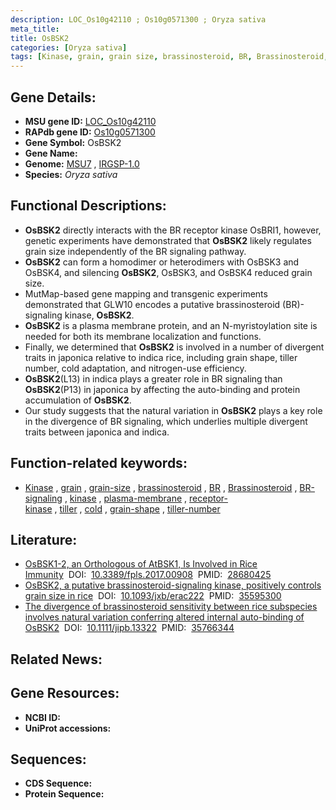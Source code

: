 ```yaml
---
description: LOC_Os10g42110 ; Os10g0571300 ; Oryza sativa
meta_title:
title: OsBSK2
categories: [Oryza sativa]
tags: [Kinase, grain, grain size, brassinosteroid, BR, Brassinosteroid, BR signaling, kinase, plasma membrane, receptor kinase,  BR , tiller, cold, grain shape, tiller number]
---
```


## Gene Details:
- **MSU gene ID:** [LOC_Os10g42110](http://rice.uga.edu/cgi-bin/ORF_infopage.cgi?orf=LOC_Os10g42110)  
- **RAPdb gene ID:** [Os10g0571300](https://rapdb.dna.affrc.go.jp/locus/?name=Os10g0571300)  
- **Gene Symbol:** OsBSK2
- **Gene Name:**
- **Genome:**  [MSU7](http://rice.uga.edu/)&nbsp;,&nbsp;[IRGSP-1.0](https://rapdb.dna.affrc.go.jp/download/irgsp1.html)
- **Species:** *Oryza sativa*

## Functional Descriptions:
   - **OsBSK2** directly interacts with the BR receptor kinase OsBRI1, however, genetic experiments have demonstrated that **OsBSK2** likely regulates grain size independently of the BR signaling pathway.
   - **OsBSK2** can form a homodimer or heterodimers with OsBSK3 and OsBSK4, and silencing **OsBSK2**, OsBSK3, and OsBSK4 reduced grain size.
   - MutMap-based gene mapping and transgenic experiments demonstrated that GLW10 encodes a putative brassinosteroid (BR)-signaling kinase, **OsBSK2**.
   - **OsBSK2** is a plasma membrane protein, and an N-myristoylation site is needed for both its membrane localization and functions.
   - Finally, we determined that **OsBSK2** is involved in a number of divergent traits in japonica relative to indica rice, including grain shape, tiller number, cold adaptation, and nitrogen-use efficiency.
   - **OsBSK2**(L13) in indica plays a greater role in BR signaling than **OsBSK2**(P13) in japonica by affecting the auto-binding and protein accumulation of **OsBSK2**.
   - Our study suggests that the natural variation in **OsBSK2** plays a key role in the divergence of BR signaling, which underlies multiple divergent traits between japonica and indica.

## Function-related keywords:
   - [Kinase](/tags/Kinase/)&nbsp;,&nbsp;[grain](/tags/grain/)&nbsp;,&nbsp;[grain-size](/tags/grain-size/)&nbsp;,&nbsp;[brassinosteroid](/tags/brassinosteroid/)&nbsp;,&nbsp;[BR](/tags/BR/)&nbsp;,&nbsp;[Brassinosteroid](/tags/Brassinosteroid/)&nbsp;,&nbsp;[BR-signaling](/tags/BR-signaling/)&nbsp;,&nbsp;[kinase](/tags/kinase/)&nbsp;,&nbsp;[plasma-membrane](/tags/plasma-membrane/)&nbsp;,&nbsp;[receptor-kinase](/tags/receptor-kinase/)&nbsp;,&nbsp;[tiller](/tags/tiller/)&nbsp;,&nbsp;[cold](/tags/cold/)&nbsp;,&nbsp;[grain-shape](/tags/grain-shape/)&nbsp;,&nbsp;[tiller-number](/tags/tiller-number/)

## Literature:
   - [OsBSK1-2, an Orthologous of AtBSK1, Is Involved in Rice Immunity](https://www.doi.org/10.3389/fpls.2017.00908)&nbsp;&nbsp;DOI:&nbsp;&nbsp;[10.3389/fpls.2017.00908](https://www.doi.org/10.3389/fpls.2017.00908)&nbsp;&nbsp;PMID:&nbsp;&nbsp;[28680425](https://pubmed.ncbi.nlm.nih.gov/28680425/)
   - [OsBSK2, a putative brassinosteroid-signaling kinase, positively controls grain size in rice](https://www.doi.org/10.1093/jxb/erac222)&nbsp;&nbsp;DOI:&nbsp;&nbsp;[10.1093/jxb/erac222](https://www.doi.org/10.1093/jxb/erac222)&nbsp;&nbsp;PMID:&nbsp;&nbsp;[35595300](https://pubmed.ncbi.nlm.nih.gov/35595300/)
   - [The divergence of brassinosteroid sensitivity between rice subspecies involves natural variation conferring altered internal auto-binding of OsBSK2](https://www.doi.org/10.1111/jipb.13322)&nbsp;&nbsp;DOI:&nbsp;&nbsp;[10.1111/jipb.13322](https://www.doi.org/10.1111/jipb.13322)&nbsp;&nbsp;PMID:&nbsp;&nbsp;[35766344](https://pubmed.ncbi.nlm.nih.gov/35766344/)

## Related News:

## Gene Resources:
- **NCBI ID:**  []()
- **UniProt accessions:** [](https://www.uniprot.org/uniprotkb//entry)

## Sequences:
- **CDS Sequence:**
- **Protein Sequence:**
